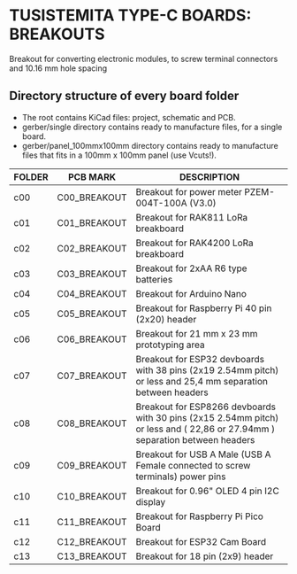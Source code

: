 
# TUSISTEMITA TYPE-C BOARDS: BREAKOUTS


Breakout for converting electronic modules, to screw terminal connectors and 10.16 mm hole spacing

## Directory structure of every board folder

* The root contains KiCad files: project, schematic and PCB.
* gerber/single directory contains ready to manufacture files, for a single board.
* gerber/panel_100mmx100mm directory contains ready to manufacture files that fits in a 100mm x 100mm panel (use Vcuts!).

| FOLDER | PCB MARK     | DESCRIPTION                                     
|--------|--------------|-----------------------------
| c00    | C00_BREAKOUT | Breakout for power meter PZEM-004T-100A (V3.0)
| c01    | C01_BREAKOUT | Breakout for RAK811 LoRa breakboard
| c02    | C02_BREAKOUT | Breakout for RAK4200 LoRa breakboard
| c03    | C03_BREAKOUT | Breakout for 2xAA R6 type batteries
| c04    | C04_BREAKOUT | Breakout for Arduino Nano
| c05    | C05_BREAKOUT | Breakout for Raspberry Pi 40 pin (2x20) header
| c06    | C06_BREAKOUT | Breakout for 21 mm x 23 mm prototyping area
| c07    | C07_BREAKOUT | Breakout for ESP32 devboards with 38 pins (2x19 2.54mm pitch) or less and 25,4 mm separation between headers  
| c08    | C08_BREAKOUT | Breakout for ESP8266 devboards with 30 pins (2x15 2.54mm pitch) or less and ( 22,86 or 27.94mm ) separation between headers
| c09    | C09_BREAKOUT | Breakout for USB A Male (USB A Female connected to screw terminals) power pins
| c10    | C10_BREAKOUT | Breakout for 0.96" OLED 4 pin I2C display
| c11    | C11_BREAKOUT | Breakout for Raspberry Pi Pico Board
| c12    | C12_BREAKOUT | Breakout for ESP32 Cam Board
| c13    | C13_BREAKOUT | Breakout for 18 pin (2x9) header

